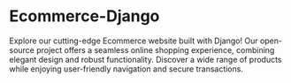# Ecommerce-Django
Explore our cutting-edge Ecommerce website built with Django! Our open-source project offers a seamless online shopping experience, combining elegant design and robust functionality. Discover a wide range of products while enjoying user-friendly navigation and secure transactions. 
